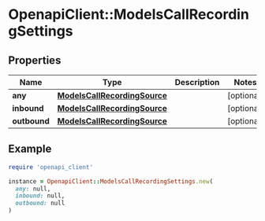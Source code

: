# OpenapiClient::ModelsCallRecordingSettings

## Properties

| Name | Type | Description | Notes |
| ---- | ---- | ----------- | ----- |
| **any** | [**ModelsCallRecordingSource**](ModelsCallRecordingSource.md) |  | [optional] |
| **inbound** | [**ModelsCallRecordingSource**](ModelsCallRecordingSource.md) |  | [optional] |
| **outbound** | [**ModelsCallRecordingSource**](ModelsCallRecordingSource.md) |  | [optional] |

## Example

```ruby
require 'openapi_client'

instance = OpenapiClient::ModelsCallRecordingSettings.new(
  any: null,
  inbound: null,
  outbound: null
)
```

